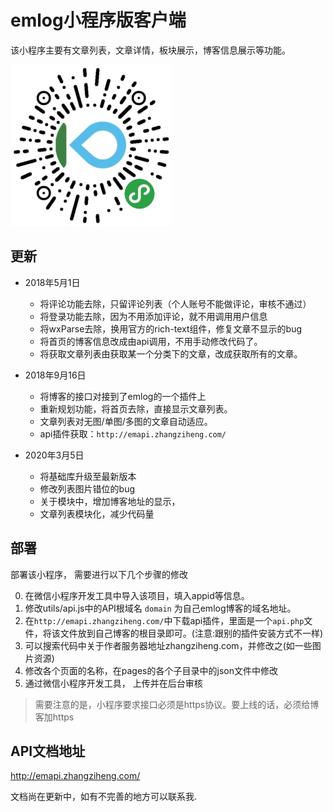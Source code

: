 # emlog小程序版客户端

该小程序主要有文章列表，文章详情，板块展示，博客信息展示等功能。

![](./qrcode.jpg)

## 更新

- 2018年5月1日
	- 将评论功能去除，只留评论列表（个人账号不能做评论，审核不通过）
	- 将登录功能去除，因为不用添加评论，就不用调用用户信息
	- 将wxParse去除，换用官方的rich-text组件，修复文章不显示的bug
	- 将首页的博客信息改成由api调用，不用手动修改代码了。
	- 将获取文章列表由获取某一个分类下的文章，改成获取所有的文章。

- 2018年9月16日
  - 将博客的接口对接到了emlog的一个插件上
  - 重新规划功能，将首页去除，直接显示文章列表。
  - 文章列表对无图/单图/多图的文章自动适应。
  - api插件获取：`http://emapi.zhangziheng.com/`

- 2020年3月5日
  - 将基础库升级至最新版本
  - 修改列表图片错位的bug
  - 关于模块中，增加博客地址的显示，
  - 文章列表模块化，减少代码量

## 部署

部署该小程序， 需要进行以下几个步骤的修改

0. 在微信小程序开发工具中导入该项目，填入appid等信息。
1. 修改utils/api.js中的API根域名 `domain` 为自己emlog博客的域名地址。
2. 在`http://emapi.zhangziheng.com/`中下载api插件，里面是一个`api.php`文件，将该文件放到自己博客的根目录即可。(注意:跟别的插件安装方式不一样)
3. 可以搜索代码中关于作者服务器地址zhangziheng.com，并修改之(如一些图片资源)
4. 修改各个页面的名称，在pages的各个子目录中的json文件中修改
5. 通过微信小程序开发工具， 上传并在后台审核

> 需要注意的是，小程序要求接口必须是https协议。要上线的话，必须给博客加https

## API文档地址

http://emapi.zhangziheng.com/

文档尚在更新中，如有不完善的地方可以联系我.